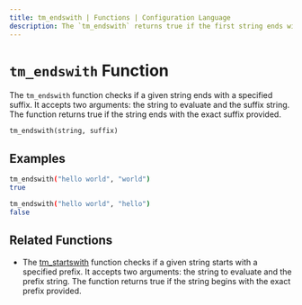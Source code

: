 ```yaml
---
title: tm_endswith | Functions | Configuration Language
description: The `tm_endswith` returns true if the first string ends with that exact suffix.
---
```


# `tm_endswith` Function

The `tm_endswith` function checks if a given string ends with a specified suffix. It accepts two arguments: the string to evaluate and the suffix string. The function returns true if the string ends with the exact suffix provided.

```hcl
tm_endswith(string, suffix)
```

## Examples

```sh
tm_endswith("hello world", "world")
true

tm_endswith("hello world", "hello")
false
```

## Related Functions

* The [tm_startswith](./tm_startswith.md) function checks if a given string starts with a specified prefix. It accepts two arguments: the string to evaluate and the prefix string. The function returns true if the string begins with the exact prefix provided.
